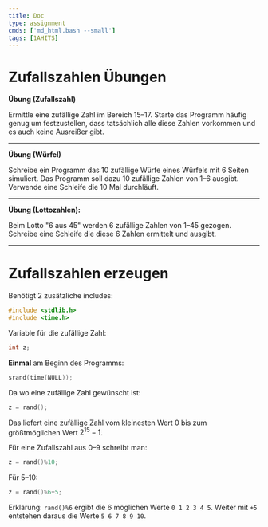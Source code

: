 ```yaml
---
title: Doc
type: assignment
cmds: ['md_html.bash --small']
tags: [1AHITS]
---
```


# Zufallszahlen Übungen



**Übung (Zufallszahl)**

Ermittle eine zufällige Zahl im Bereich 15–17. Starte das Programm häufig genug um festzustellen, dass tatsächlich alle diese Zahlen vorkommen und es auch keine Ausreißer gibt.



---

**Übung (Würfel)**

Schreibe ein Programm das 10 zufällige Würfe eines Würfels mit 6 Seiten simuliert. Das Programm soll dazu 10 zufällige Zahlen von 1–6 ausgibt. Verwende eine Schleife die 10 Mal durchläuft.



---

**Übung (Lottozahlen):**

Beim Lotto "6 aus 45" werden 6 zufällige Zahlen von 1–45 gezogen. Schreibe eine Schleife die diese 6 Zahlen ermittelt und ausgibt.

---



# Zufallszahlen erzeugen

Benötigt 2 zusätzliche includes:


```c
#include <stdlib.h>
#include <time.h>
```

Variable für die zufällige Zahl:


```c
int z;
```

**Einmal** am Beginn des Programms:


```c
srand(time(NULL));
```

Da wo eine zufällige Zahl gewünscht ist:


```c
z = rand();
```

Das liefert eine zufällige Zahl vom kleinesten Wert 0 bis zum größtmöglichen Wert $2^{15}-1$.

Für eine Zufallszahl aus 0–9 schreibt man:


```c
z = rand()%10;
```

Für 5–10:

```c
z = rand()%6+5;
```

Erklärung: `rand()%6` ergibt die 6 möglichen Werte `0 1 2 3 4 5`. Weiter mit `+5` entstehen daraus die Werte `5 6 7 8 9 10`.

